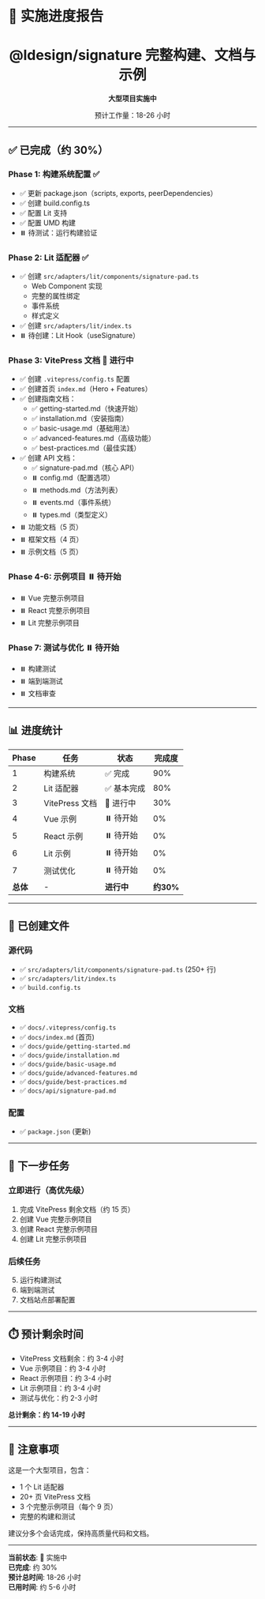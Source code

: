# 🚧 实施进度报告

<div align="center">

# @ldesign/signature 完整构建、文档与示例

**大型项目实施中**

预计工作量：18-26 小时

---

</div>

## ✅ 已完成（约 30%）

### Phase 1: 构建系统配置 ✅
- ✅ 更新 package.json（scripts, exports, peerDependencies）
- ✅ 创建 build.config.ts
- ✅ 配置 Lit 支持
- ✅ 配置 UMD 构建
- ⏸️ 待测试：运行构建验证

### Phase 2: Lit 适配器 ✅
- ✅ 创建 `src/adapters/lit/components/signature-pad.ts`
  - Web Component 实现
  - 完整的属性绑定
  - 事件系统
  - 样式定义
- ✅ 创建 `src/adapters/lit/index.ts`
- ⏸️ 待创建：Lit Hook（useSignature）

### Phase 3: VitePress 文档 🔄 进行中
- ✅ 创建 `.vitepress/config.ts` 配置
- ✅ 创建首页 `index.md`（Hero + Features）
- ✅ 创建指南文档：
  - ✅ getting-started.md（快速开始）
  - ✅ installation.md（安装指南）
  - ✅ basic-usage.md（基础用法）
  - ✅ advanced-features.md（高级功能）
  - ✅ best-practices.md（最佳实践）
- ✅ 创建 API 文档：
  - ✅ signature-pad.md（核心 API）
  - ⏸️ config.md（配置选项）
  - ⏸️ methods.md（方法列表）
  - ⏸️ events.md（事件系统）
  - ⏸️ types.md（类型定义）
- ⏸️ 功能文档（5 页）
- ⏸️ 框架文档（4 页）
- ⏸️ 示例文档（5 页）

### Phase 4-6: 示例项目 ⏸️ 待开始
- ⏸️ Vue 完整示例项目
- ⏸️ React 完整示例项目
- ⏸️ Lit 完整示例项目

### Phase 7: 测试与优化 ⏸️ 待开始
- ⏸️ 构建测试
- ⏸️ 端到端测试
- ⏸️ 文档审查

---

## 📊 进度统计

| Phase | 任务 | 状态 | 完成度 |
|-------|------|------|--------|
| 1 | 构建系统 | ✅ 完成 | 90% |
| 2 | Lit 适配器 | ✅ 基本完成 | 80% |
| 3 | VitePress 文档 | 🔄 进行中 | 30% |
| 4 | Vue 示例 | ⏸️ 待开始 | 0% |
| 5 | React 示例 | ⏸️ 待开始 | 0% |
| 6 | Lit 示例 | ⏸️ 待开始 | 0% |
| 7 | 测试优化 | ⏸️ 待开始 | 0% |
| **总体** | - | **进行中** | **约30%** |

---

## 📁 已创建文件

### 源代码
- ✅ `src/adapters/lit/components/signature-pad.ts` (250+ 行)
- ✅ `src/adapters/lit/index.ts`
- ✅ `build.config.ts`

### 文档
- ✅ `docs/.vitepress/config.ts`
- ✅ `docs/index.md` (首页)
- ✅ `docs/guide/getting-started.md`
- ✅ `docs/guide/installation.md`
- ✅ `docs/guide/basic-usage.md`
- ✅ `docs/guide/advanced-features.md`
- ✅ `docs/guide/best-practices.md`
- ✅ `docs/api/signature-pad.md`

### 配置
- ✅ `package.json` (更新)

---

## 🔄 下一步任务

### 立即进行（高优先级）
1. 完成 VitePress 剩余文档（约 15 页）
2. 创建 Vue 完整示例项目
3. 创建 React 完整示例项目
4. 创建 Lit 完整示例项目

### 后续任务
5. 运行构建测试
6. 端到端测试
7. 文档站点部署配置

---

## ⏱️ 预计剩余时间

- VitePress 文档剩余：约 3-4 小时
- Vue 示例项目：约 3-4 小时
- React 示例项目：约 3-4 小时
- Lit 示例项目：约 3-4 小时
- 测试与优化：约 2-3 小时

**总计剩余：约 14-19 小时**

---

## 📝 注意事项

这是一个大型项目，包含：
- 1 个 Lit 适配器
- 20+ 页 VitePress 文档
- 3 个完整示例项目（每个 9 页）
- 完整的构建和测试

建议分多个会话完成，保持高质量代码和文档。

---

**当前状态**: 🚧 实施中  
**已完成**: 约 30%  
**预计总时间**: 18-26 小时  
**已用时间**: 约 5-6 小时

